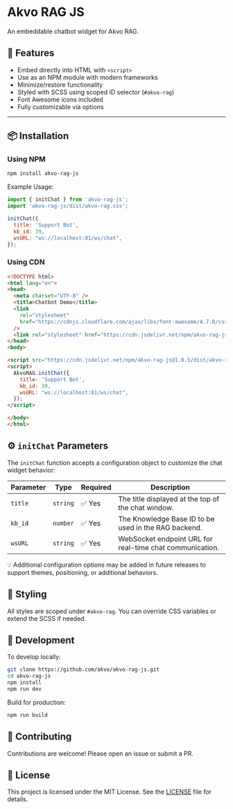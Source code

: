 # Akvo RAG JS

An embeddable chatbot widget for Akvo RAG.

## 🎯 Features

- Embed directly into HTML with `<script>`
- Use as an NPM module with modern frameworks
- Minimize/restore functionality
- Styled with SCSS using scoped ID selector (`#akvo-rag`)
- Font Awesome icons included
- Fully customizable via options

---

## 📦 Installation

### Using NPM

```bash
npm install akvo-rag-js
```

Example Usage:

```javascript
import { initChat } from 'akvo-rag-js';
import 'akvo-rag-js/dist/akvo-rag.css';

initChat({
  title: 'Support Bot',
  kb_id: 39,
  wsURL: "ws://localhost:81/ws/chat",
});

```

### Using CDN

```html
<!DOCTYPE html>
<html lang="en">
<head>
  <meta charset="UTF-8" />
  <title>Chatbot Demo</title>
  <link
    rel="stylesheet"
    href="https://cdnjs.cloudflare.com/ajax/libs/font-awesome/4.7.0/css/font-awesome.min.css"
  />
  <link rel="stylesheet" href="https://cdn.jsdelivr.net/npm/akvo-rag-js@1.0.5/dist/akvo-rag.css" />
</head>
<body>

<script src="https://cdn.jsdelivr.net/npm/akvo-rag-js@1.0.5/dist/akvo-rag.js"></script>
<script>
  AkvoRAG.initChat({
    title: 'Support Bot',
    kb_id: 39,
    wsURL: "ws://localhost:81/ws/chat",
  });
</script>

</body>
</html>
```

## ⚙️ `initChat` Parameters

The `initChat` function accepts a configuration object to customize the chat widget behavior:

| Parameter | Type     | Required | Description                                              |
| --------- | -------- | -------- | -------------------------------------------------------- |
| `title`   | `string` | ✅ Yes    | The title displayed at the top of the chat window.       |
| `kb_id`   | `number` | ✅ Yes    | The Knowledge Base ID to be used in the RAG backend.     |
| `wsURL`   | `string` | ✅ Yes    | WebSocket endpoint URL for real-time chat communication. |

💡 Additional configuration options may be added in future releases to support themes, positioning, or additional behaviors.

## 🎨 Styling

All styles are scoped under `#akvo-rag`. You can override CSS variables or extend the SCSS if needed.

## 🧱 Development

To develop locally:

```bash
git clone https://github.com/akvo/akvo-rag-js.git
cd akvo-rag-js
npm install
npm run dev
```

Build for production:
```bash
npm run build
```

## 🤝 Contributing

Contributions are welcome! Please open an issue or submit a PR.

## 📄 License
This project is licensed under the MIT License. See the [LICENSE](LICENSE) file for details.
